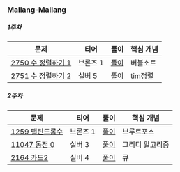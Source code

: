 ### Mallang-Mallang

##### 1주차
|문제|티어|풀이|핵심 개념|
|---|---|---|---|
|[2750 수 정렬하기 1](https://www.acmicpc.net/problem/2750)|브론즈 1|[풀이](https://github.com/Hod0ri/Algorithm_Semina/blob/main/3rd_Algorithm/MallangMallang/problem01.md)|버블소트|
|[2751 수 정렬하기 2](https://www.acmicpc.net/problem/2751)|실버 5|[풀이](https://github.com/Hod0ri/Algorithm_Semina/blob/main/3rd_Algorithm/MallangMallang/problem02.md)|tim정렬|

##### 2주차
|문제|티어|풀이|핵심 개념|
|---|---|---|---|
|[1259 팰린드롬수](https://www.acmicpc.net/problem/1259)|브론즈 1|[풀이](https://github.com/Hod0ri/Algorithm_Semina/blob/main/3rd_Algorithm/MallangMallang/problem1259.md)|브루트포스|
|[11047 동전 0](https://www.acmicpc.net/problem/11047)|실버 3|[풀이](https://github.com/Hod0ri/Algorithm_Semina/blob/main/3rd_Algorithm/MallangMallang/problem11047.md)|그리디 알고리즘|
|[2164 카드2](https://www.acmicpc.net/problem/2164)|실버 4|[풀이](https://github.com/Hod0ri/Algorithm_Semina/blob/main/3rd_Algorithm/MallangMallang/problem2164.md)|큐|
